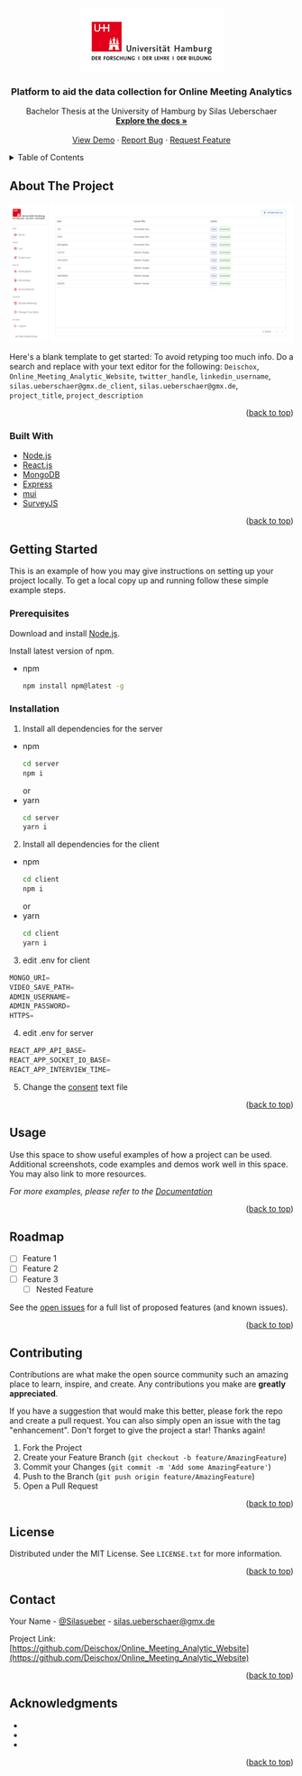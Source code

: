 <div id="top"></div>
<!--
*** Thanks for checking out the Best-README-Template. If you have a suggestion
*** that would make this better, please fork the repo and create a pull request
*** or simply open an issue with the tag "enhancement".
*** Don't forget to give the project a star!
*** Thanks again! Now go create something AMAZING! :D
-->

<!-- PROJECT SHIELDS -->
<!--
*** I'm using markdown "reference style" links for readability.
*** Reference links are enclosed in brackets [ ] instead of parentheses ( ).
*** See the bottom of this document for the declaration of the reference variables
*** for contributors-url, forks-url, etc. This is an optional, concise syntax you may use.
*** https://www.markdownguide.org/basic-syntax/#reference-style-links
-->

<!-- PROJECT LOGO -->
<br />
<div align="center">
  <a href="https://github.com/Deischox/Online_Meeting_Analytic_Website">
    <img src="images/uhh-logo.png" alt="Logo" width="253" height="114">
  </a>

<h3 align="center">Platform to aid the data collection for Online Meeting Analytics</h3>

  <p align="center">
    Bachelor Thesis at the University of Hamburg by Silas Ueberschaer
    <br />
    <a href="https://github.com/Deischox/Online_Meeting_Analytic_Website"><strong>Explore the docs »</strong></a>
    <br />
    <br />
    <a href="https://github.com/Deischox/Online_Meeting_Analytic_Website">View Demo</a>
    ·
    <a href="https://github.com/Deischox/Online_Meeting_Analytic_Website/issues">Report Bug</a>
    ·
    <a href="https://github.com/Deischox/Online_Meeting_Analytic_Website/issues">Request Feature</a>
  </p>
</div>

<!-- TABLE OF CONTENTS -->
<details>
  <summary>Table of Contents</summary>
  <ol>
    <li>
      <a href="#about-the-project">About The Project</a>
      <ul>
        <li><a href="#built-with">Built With</a></li>
      </ul>
    </li>
    <li>
      <a href="#getting-started">Getting Started</a>
      <ul>
        <li><a href="#prerequisites">Prerequisites</a></li>
        <li><a href="#installation">Installation</a></li>
      </ul>
    </li>
    <li><a href="#usage">Usage</a></li>
    <li><a href="#roadmap">Roadmap</a></li>
    <li><a href="#contributing">Contributing</a></li>
    <li><a href="#license">License</a></li>
    <li><a href="#contact">Contact</a></li>
    <li><a href="#acknowledgments">Acknowledgments</a></li>
  </ol>
</details>

<!-- ABOUT THE PROJECT -->

## About The Project

[![Product Name Screen Shot][product-screenshot]](https://example.com)

Here's a blank template to get started: To avoid retyping too much info. Do a search and replace with your text editor for the following: `Deischox`, `Online_Meeting_Analytic_Website`, `twitter_handle`, `linkedin_username`, `silas.ueberschaer@gmx.de_client`, `silas.ueberschaer@gmx.de`, `project_title`, `project_description`

<p align="right">(<a href="#top">back to top</a>)</p>

### Built With

- [Node.js](https://nodejs.dev/)
- [React.js](https://reactjs.org/)
- [MongoDB](https://www.mongodb.com/)
- [Express](https://expressjs.com/)
- [mui](https://mui.com/)
- [SurveyJS](https://surveyjs.io/)

<p align="right">(<a href="#top">back to top</a>)</p>

<!-- GETTING STARTED -->

## Getting Started

This is an example of how you may give instructions on setting up your project locally.
To get a local copy up and running follow these simple example steps.

### Prerequisites

Download and install [Node.js](https://nodejs.dev/).

Install latest version of npm.

- npm
  ```sh
  npm install npm@latest -g
  ```

### Installation

1. Install all dependencies for the server

- npm
  ```sh
  cd server
  npm i
  ```
  or
- yarn
  ```sh
  cd server
  yarn i
  ```

2. Install all dependencies for the client

- npm
  ```sh
  cd client
  npm i
  ```
  or
- yarn
  ```sh
  cd client
  yarn i
  ```

3. edit .env for client

```js
MONGO_URI=
VIDEO_SAVE_PATH=
ADMIN_USERNAME=
ADMIN_PASSWORD=
HTTPS=
```

4. edit .env for server

```js
REACT_APP_API_BASE=
REACT_APP_SOCKET_IO_BASE=
REACT_APP_INTERVIEW_TIME=
```

5. Change the [consent](https://github.com/Deischox/Online_Meeting_Analytic_Website/blob/master/client/src/utils/files/text.json) text file
<p align="right">(<a href="#top">back to top</a>)</p>

<!-- USAGE EXAMPLES -->

## Usage

Use this space to show useful examples of how a project can be used. Additional screenshots, code examples and demos work well in this space. You may also link to more resources.

_For more examples, please refer to the [Documentation](https://example.com)_

<p align="right">(<a href="#top">back to top</a>)</p>

<!-- ROADMAP -->

## Roadmap

- [ ] Feature 1
- [ ] Feature 2
- [ ] Feature 3
  - [ ] Nested Feature

See the [open issues](https://github.com/Deischox/Online_Meeting_Analytic_Website/issues) for a full list of proposed features (and known issues).

<p align="right">(<a href="#top">back to top</a>)</p>

<!-- CONTRIBUTING -->

## Contributing

Contributions are what make the open source community such an amazing place to learn, inspire, and create. Any contributions you make are **greatly appreciated**.

If you have a suggestion that would make this better, please fork the repo and create a pull request. You can also simply open an issue with the tag "enhancement".
Don't forget to give the project a star! Thanks again!

1. Fork the Project
2. Create your Feature Branch (`git checkout -b feature/AmazingFeature`)
3. Commit your Changes (`git commit -m 'Add some AmazingFeature'`)
4. Push to the Branch (`git push origin feature/AmazingFeature`)
5. Open a Pull Request

<p align="right">(<a href="#top">back to top</a>)</p>

<!-- LICENSE -->

## License

Distributed under the MIT License. See `LICENSE.txt` for more information.

<p align="right">(<a href="#top">back to top</a>)</p>

<!-- CONTACT -->

## Contact

Your Name - [@Silasueber](https://twitter.com/Silasueber) - silas.ueberschaer@gmx.de

Project Link: [https://github.com/Deischox/Online_Meeting_Analytic_Website](https://github.com/Deischox/Online_Meeting_Analytic_Website)

<p align="right">(<a href="#top">back to top</a>)</p>

<!-- ACKNOWLEDGMENTS -->

## Acknowledgments

- []()
- []()
- []()

<p align="right">(<a href="#top">back to top</a>)</p>

<!-- MARKDOWN LINKS & IMAGES -->
<!-- https://www.markdownguide.org/basic-syntax/#reference-style-links -->

[contributors-shield]: https://img.shields.io/github/contributors/Deischox/Online_Meeting_Analytic_Website.svg?style=for-the-badge
[contributors-url]: https://github.com/Deischox/Online_Meeting_Analytic_Website/graphs/contributors
[forks-shield]: https://img.shields.io/github/forks/Deischox/Online_Meeting_Analytic_Website.svg?style=for-the-badge
[forks-url]: https://github.com/Deischox/Online_Meeting_Analytic_Website/network/members
[stars-shield]: https://img.shields.io/github/stars/Deischox/Online_Meeting_Analytic_Website.svg?style=for-the-badge
[stars-url]: https://github.com/Deischox/Online_Meeting_Analytic_Website/stargazers
[issues-shield]: https://img.shields.io/github/issues/Deischox/Online_Meeting_Analytic_Website.svg?style=for-the-badge
[issues-url]: https://github.com/Deischox/Online_Meeting_Analytic_Website/issues
[license-shield]: https://img.shields.io/github/license/Deischox/Online_Meeting_Analytic_Website.svg?style=for-the-badge
[license-url]: https://github.com/Deischox/Online_Meeting_Analytic_Website/blob/master/LICENSE.txt
[linkedin-shield]: https://img.shields.io/badge/-LinkedIn-black.svg?style=for-the-badge&logo=linkedin&colorB=555
[linkedin-url]: https://linkedin.com/in/linkedin_username
[product-screenshot]: images/BachelorProjectScreenshot.png
